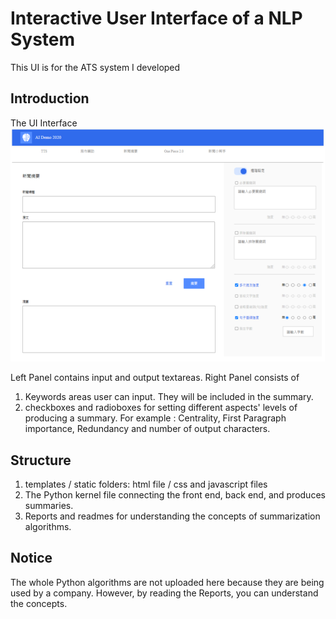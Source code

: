 # Interactive User Interface of a NLP System
This UI is for the ATS system I developed

## Introduction
The UI Interface
![UI Screen Shot](/static/img/ScreenShot.png)

Left Panel contains input and output textareas.
Right Panel consists of 
1. Keywords areas user can input. They will be included in the summary.
2. checkboxes and radioboxes for setting different aspects' levels of producing a summary.
For example : Centrality, First Paragraph importance, Redundancy and number of output characters.

## Structure
1. templates / static folders: html file / css and javascript files
2. The Python kernel file connecting the front end, back end, and produces summaries.
3. Reports and readmes for understanding the concepts of summarization algorithms.

## Notice
The whole Python algorithms are not uploaded here because they are being used by a company. 
However, by reading the Reports, you can understand the concepts.
